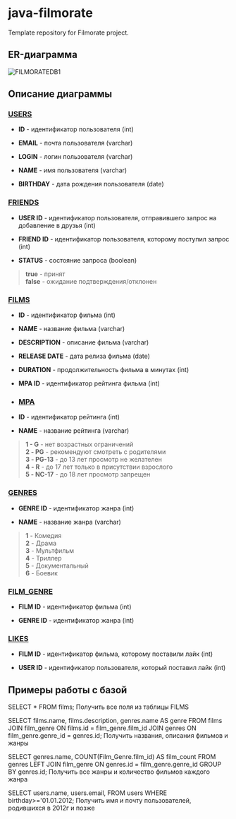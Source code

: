 # java-filmorate
Template repository for Filmorate project.
## ER-диаграмма

![FILMORATEDB1](https://github.com/user-attachments/assets/23de5f18-f9a9-4fe7-8aa0-01384b8d05b0)

## Описание диаграммы

### <ins>USERS</ins>

- **ID** - идентификатор пользователя (int)

- **EMAIL** - почта пользователя (varchar)

- **LOGIN** - логин пользователя (varchar)

- **NAME** - имя пользователя (varchar)

- **BIRTHDAY** - дата рождения пользователя (date)

### <ins>FRIENDS</ins>

- **USER ID** - идентификатор пользователя, отправившего запрос на добавление в друзья (int)

- **FRIEND ID** - идентификатор пользователя, которому поступил запрос (int)

- **STATUS** - состояние запроса (boolean)

>**true** - принят\
**false** - ожидание подтверждения/отклонен

### <ins>FILMS</ins>

- **ID** - идентификатор фильма (int)

- **NAME** - название фильма (varchar)

- **DESCRIPTION** - описание фильма (varchar)

- **RELEASE DATE** - дата релиза фильма (date)

- **DURATION** - продолжительность фильма в минутах (int)

- **MPA ID** - идентификатор рейтинга фильма (int)

- ### <ins>MPA</ins>

- **ID** - идентификатор рейтинга (int)

- **NAME** - название рейтинга (varchar)

> **1 - G** - нет возрастных ограничений\
**2 - PG** - рекомендуют смотреть с родителями\
**3 - PG-13** - до 13 лет просмотр не желателен\
**4 - R** - до 17 лет только в присутствии взрослого\
**5 - NC-17** - до 18 лет просмотр запрещен


### <ins>GENRES</ins>

- **GENRE ID** - идентификатор жанра (int)

- **NAME** - название жанра (varchar)

> **1** - Комедия\
**2** - Драма\
**3** - Мультфильм\
**4** - Триллер\
**5** - Документальный\
**6** - Боевик

### <ins>FILM_GENRE</ins>

- **FILM ID** - идентификатор фильма (int)

- **GENRE ID** - идентификатор жанра (int)

### <ins>LIKES</ins>

- **FILM ID** - идентификатор фильма, которому поставили лайк (int)

- **USER ID** - идентификатор пользователя, который поставил лайк (int)


## Примеры работы с базой
SELECT * FROM films;
Получить все поля из таблицы FILMS

SELECT films.name,
films.description,
genres.name AS genre
FROM films
JOIN film_genre ON films.id = film_genre.film_id
JOIN genres ON film_genre.genre_id = genres.id;
Получить названия, описания фильмов и жанры

SELECT genres.name,
COUNT(Film_Genre.film_id) AS film_count
FROM genres
LEFT JOIN film_genre ON genres.id = film_genre.genre_id
GROUP BY genres.id;
Получить все жанры и количество фильмов каждого жанра

SELECT users.name,
users.email,
FROM users
WHERE birthday>='01.01.2012;
Получить имя и почту пользователей, родившихся в 2012г и позже
